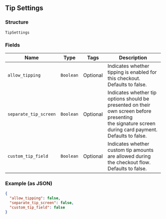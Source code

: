 ## Tip Settings

### Structure

`TipSettings`

### Fields

| Name | Type | Tags | Description |
|  --- | --- | --- | --- |
| `allow_tipping` | `Boolean` | Optional | Indicates whether tipping is enabled for this checkout. Defaults to false. |
| `separate_tip_screen` | `Boolean` | Optional | Indicates whether tip options should be presented on their own screen before presenting<br>the signature screen during card payment. Defaults to false. |
| `custom_tip_field` | `Boolean` | Optional | Indicates whether custom tip amounts are allowed during the checkout flow. Defaults to false. |

### Example (as JSON)

```json
{
  "allow_tipping": false,
  "separate_tip_screen": false,
  "custom_tip_field": false
}
```

